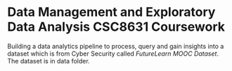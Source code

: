 # Data Management and Exploratory Data Analysis CSC8631 Coursework

Building a data analytics pipeline to process, query and gain insights into a dataset which is from Cyber Security called *FutureLearn MOOC Dataset*. The dataset is in data folder.